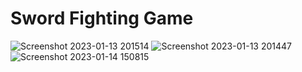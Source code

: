# Sword Fighting Game

![Screenshot 2023-01-13 201514](https://user-images.githubusercontent.com/65002959/212740614-0b3398db-6a3c-4b4f-8015-737c86f0a1d3.png)
![Screenshot 2023-01-13 201447](https://user-images.githubusercontent.com/65002959/212740626-8f0f4258-9d8e-4b97-9be2-f21aef707e4a.png)
![Screenshot 2023-01-14 150815](https://user-images.githubusercontent.com/65002959/212740633-9f793784-5f4a-4201-b56e-067f7b310032.png)
